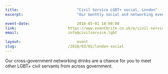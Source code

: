 ```yaml
---
title:  						"Civil Service LGBT+ social, London"
excerpt:	  					"Our monthly social and networking event in London."

event-date:	 					2018-03-01 18:00:00
link: 						https://www.eventbrite.co.uk/e/civil-service-lgbt-social-london-tickets-39611223235
email: 						info@civilservice.lgbt

layout: 						event
slug:						/2018/03/01/london-social
---
```


Our cross-government networking drinks are a chance for you to meet other LGBT+ civil servants from across government.